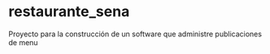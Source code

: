 # restaurante_sena
Proyecto para la construcción de un software que administre publicaciones de menu
